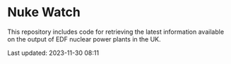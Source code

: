 # Nuke Watch

This repository includes code for retrieving the latest information available on the output of EDF nuclear power plants in the UK.

Last updated: 2023-11-30 08:11